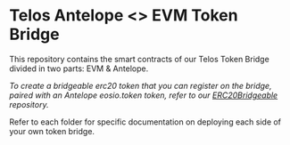 # Telos Antelope <> EVM Token Bridge

This repository contains the smart contracts of our Telos Token Bridge divided in two parts: EVM & Antelope.

_To create a bridgeable erc20 token that you can register on the bridge, paired with an Antelope eosio.token token, refer to our [ERC20Bridgeable](https://github.com/telosnetwork/erc20-bridgeable) repository._

Refer to each folder for specific documentation on deploying each side of your own token bridge.
